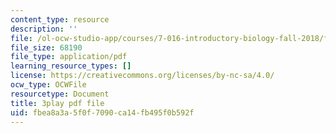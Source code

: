 ```yaml
---
content_type: resource
description: ''
file: /ol-ocw-studio-app/courses/7-016-introductory-biology-fall-2018/fbea8a3a5f0f7090ca14fb495f0b592f_8jLy33vbtYM.pdf
file_size: 68190
file_type: application/pdf
learning_resource_types: []
license: https://creativecommons.org/licenses/by-nc-sa/4.0/
ocw_type: OCWFile
resourcetype: Document
title: 3play pdf file
uid: fbea8a3a-5f0f-7090-ca14-fb495f0b592f
---
```

